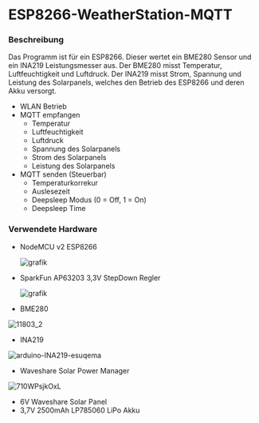 # ESP8266-WeatherStation-MQTT

 
### Beschreibung
Das Programm ist für ein ESP8266. Dieser wertet ein BME280 Sensor und ein INA219 Leistungsmesser aus.
Der BME280 misst Temperatur, Luftfeuchtigkeit und Luftdruck. Der INA219 misst Strom, Spannung und Leistung des Solarpanels, welches den Betrieb des ESP8266 und deren Akku versorgt.

- WLAN Betrieb
- MQTT empfangen
     - Temperatur
     - Luftfeuchtigkeit
     - Luftdruck
     - Spannung des Solarpanels
     - Strom des Solarpanels
     - Leistung des Solarpanels
 - MQTT senden (Steuerbar)
    - Temperaturkorrekur
    - Auslesezeit
    - Deepsleep Modus (0 = Off, 1 = On)
    - Deepsleep Time

 ### Verwendete Hardware
- NodeMCU v2 ESP8266

  ![grafik](https://github.com/Raychan87/ESP8266-TempFanControl-MQTT/assets/18511462/7b1a5c8b-3612-4b7d-93e3-93347f434481)
  
- SparkFun AP63203 3,3V StepDown Regler

  ![grafik](https://github.com/Raychan87/ESP8266-TempFanControl-MQTT/assets/18511462/4370400d-bd46-4e2f-a3be-0dc437de522f)
  
- BME280
  
 ![11803_2](https://github.com/user-attachments/assets/8a8cf645-a5ef-40ab-8c48-87cdec98e024)

 - INA219
   
![arduino-INA219-esuqema](https://github.com/user-attachments/assets/f167797b-ebce-4e50-a450-ae218bfcab82)

- Waveshare Solar Power Manager
  
![710WPsjkOxL](https://github.com/user-attachments/assets/6fd5dc3d-3197-4236-8d57-37d174cf5e98)

- 6V Waveshare Solar Panel
- 3,7V 2500mAh LP785060 LiPo Akku


  
